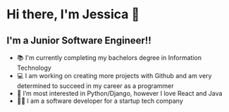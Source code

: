 # Hi there, I'm Jessica 👋 


## I'm a Junior Software Engineer!!

- 📚 I'm currently completing my bachelors degree in Information Technology
- 💻 I am working on creating more projects with Github and am very determined to succeed in my career as a programmer
- 🌱 I’m most interested in Python/Django, however I love React and Java
- 👩‍💻 I am a software developer for a startup tech company



<br />
<br />



